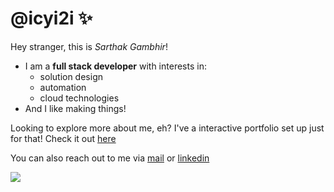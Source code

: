 # @icyi2i ✨

Hey stranger, this is *Sarthak Gambhir*!

- I am a **full stack developer** with interests in:
  - solution design
  - automation
  - cloud technologies
- And I like making things!

Looking to explore more about me, eh?
I've a interactive portfolio set up just for that! Check it out [here](https://sarthakgambhir.herokuapp.com)

You can also reach out to me via [mail](mailto:sarthak3gambhir@gmail.com) or [linkedin](https://www.linkedin.com/in/sarthak-gambhir-56a57a104/)

<img style="display:inline" src="https://media4.giphy.com/media/10ZpyYs0OvVlnO/giphy.gif">
